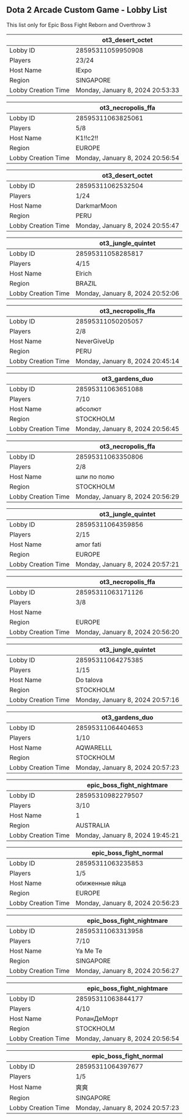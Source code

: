 ## Dota 2 Arcade Custom Game - Lobby List

This list only for Epic Boss Fight Reborn and Overthrow 3

|  | ot3_desert_octet |
| ------ | ------ |
| Lobby ID | 28595311059950908 |
| Players | 23/24 |
| Host Name | IExpo |
| Region | SINGAPORE |
| Lobby Creation Time | Monday, January 8, 2024 20:53:33 |


|  | ot3_necropolis_ffa |
| ------ | ------ |
| Lobby ID | 28595311063825061 |
| Players | 5/8 |
| Host Name | K1!!c2!! |
| Region | EUROPE |
| Lobby Creation Time | Monday, January 8, 2024 20:56:54 |


|  | ot3_desert_octet |
| ------ | ------ |
| Lobby ID | 28595311062532504 |
| Players | 1/24 |
| Host Name | DarkmarMoon |
| Region | PERU |
| Lobby Creation Time | Monday, January 8, 2024 20:55:47 |


|  | ot3_jungle_quintet |
| ------ | ------ |
| Lobby ID | 28595311058285817 |
| Players | 4/15 |
| Host Name | Elrich |
| Region | BRAZIL |
| Lobby Creation Time | Monday, January 8, 2024 20:52:06 |


|  | ot3_necropolis_ffa |
| ------ | ------ |
| Lobby ID | 28595311050205057 |
| Players | 2/8 |
| Host Name | NeverGiveUp |
| Region | PERU |
| Lobby Creation Time | Monday, January 8, 2024 20:45:14 |


|  | ot3_gardens_duo |
| ------ | ------ |
| Lobby ID | 28595311063651088 |
| Players | 7/10 |
| Host Name | абсолют |
| Region | STOCKHOLM |
| Lobby Creation Time | Monday, January 8, 2024 20:56:45 |


|  | ot3_necropolis_ffa |
| ------ | ------ |
| Lobby ID | 28595311063350806 |
| Players | 2/8 |
| Host Name | шли по полю |
| Region | STOCKHOLM |
| Lobby Creation Time | Monday, January 8, 2024 20:56:29 |


|  | ot3_jungle_quintet |
| ------ | ------ |
| Lobby ID | 28595311064359856 |
| Players | 2/15 |
| Host Name | amor fati |
| Region | EUROPE |
| Lobby Creation Time | Monday, January 8, 2024 20:57:21 |


|  | ot3_necropolis_ffa |
| ------ | ------ |
| Lobby ID | 28595311063171126 |
| Players | 3/8 |
| Host Name | |a.p.y| |
| Region | EUROPE |
| Lobby Creation Time | Monday, January 8, 2024 20:56:20 |


|  | ot3_jungle_quintet |
| ------ | ------ |
| Lobby ID | 28595311064275385 |
| Players | 1/15 |
| Host Name | Do talova |
| Region | STOCKHOLM |
| Lobby Creation Time | Monday, January 8, 2024 20:57:16 |


|  | ot3_gardens_duo |
| ------ | ------ |
| Lobby ID | 28595311064404653 |
| Players | 1/10 |
| Host Name | AQWARELLL |
| Region | STOCKHOLM |
| Lobby Creation Time | Monday, January 8, 2024 20:57:23 |


|  | epic_boss_fight_nightmare |
| ------ | ------ |
| Lobby ID | 28595310982279507 |
| Players | 3/10 |
| Host Name | 1 |
| Region | AUSTRALIA |
| Lobby Creation Time | Monday, January 8, 2024 19:45:21 |


|  | epic_boss_fight_normal |
| ------ | ------ |
| Lobby ID | 28595311063235853 |
| Players | 1/5 |
| Host Name | обиженные яйца |
| Region | EUROPE |
| Lobby Creation Time | Monday, January 8, 2024 20:56:23 |


|  | epic_boss_fight_nightmare |
| ------ | ------ |
| Lobby ID | 28595311063313958 |
| Players | 7/10 |
| Host Name | Ya Me Te |
| Region | SINGAPORE |
| Lobby Creation Time | Monday, January 8, 2024 20:56:27 |


|  | epic_boss_fight_nightmare |
| ------ | ------ |
| Lobby ID | 28595311063844177 |
| Players | 4/10 |
| Host Name | РоланДеМорт |
| Region | STOCKHOLM |
| Lobby Creation Time | Monday, January 8, 2024 20:56:54 |


|  | epic_boss_fight_normal |
| ------ | ------ |
| Lobby ID | 28595311064397677 |
| Players | 1/5 |
| Host Name | 爽爽 |
| Region | SINGAPORE |
| Lobby Creation Time | Monday, January 8, 2024 20:57:23 |


